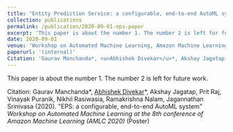 ```yaml
---
title: "Entity Prediction Service: a configurable, end-to-end AutoML system"
collection: publications
permalink: /publication/2020-09-01-eps-paper
excerpt: 'This paper is about the number 1. The number 2 is left for future work.'
date: 2020-09-01
venue: 'Workshop on Automated Machine Learning, Amazon Machine Learning Conference'
paperurl: '(internal)'
Citation: 'Gaurav Manchanda*, <u>Abhishek Divekar</u>*, Akshay Jagatap, Prit Raj, Vinayak Puranik, Nikhil Rasiwasia, Ramakrishna Nalam, Jagannathan Srinivasa (2020). &quot;EPS: a configurable, end-to-end AutoML system&quot; <i>Workshop on Automated Machine Learning at the 8th conference of Amazon Machine Learning (AMLC 2020)</i> (Poster)'
---
```

This paper is about the number 1. The number 2 is left for future work.

Citation: Gaurav Manchanda*, <u>Abhishek Divekar</u>*, Akshay Jagatap, Prit Raj, Vinayak Puranik, Nikhil Rasiwasia, Ramakrishna Nalam, Jagannathan Srinivasa (2020). "EPS: a configurable, end-to-end AutoML system" <i>Workshop on Automated Machine Learning at the 8th conference of Amazon Machine Learning (AMLC 2020)</i> (Poster)